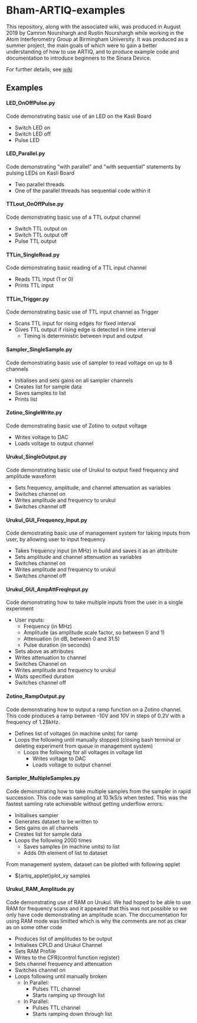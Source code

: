 # Bham-ARTIQ-examples
This repository, along with the associated wiki, was produced in August 2019 by Camron Nourshargh and Rustin Nourshargh while working in the Atom Interferometry Group at Birmingham University. It was produced as a summer project, the main goals of which were to gain a better understanding of how to use ARTIQ, and to produce example code and documentation to introduce beginners to the Sinara Device.


For further details, see [wiki](https://github.com/cnourshargh/Bham-ARTIQ-examples/wiki)

## Examples
#### LED_OnOffPulse.py
Code demonstrating basic use of an LED on the Kasli Board
- Switch LED on
- Switch LED off
- Pulse LED

#### LED_Parallel.py
Code demonstrating "with parallel" and "with sequential" statements by pulsing LEDs on Kasli Board
- Two parallel threads
- One of the parallel threads has sequential code within it

#### TTLout_OnOffPulse.py
Code demonstrating basic use of a TTL output channel 
- Switch TTL output on
- Switch TTL output off
- Pulse TTL output

#### TTLin_SingleRead.py
Code demonstrating basic reading of a TTL input channel
- Reads TTL input (1 or 0)
- Prints TTL input

#### TTLin_Trigger.py
Code demonstrating basic use of TTL input channel as Trigger
- Scans TTL input for rising edges for fixed interval
- Gives TTL output if rising edge is detected in time interval
  - Timing is deterministic between input and output

#### Sampler_SingleSample.py
Code demonstrating basic use of sampler to read voltage on up to 8 channels
- Initialises and sets gains on all sampler channels
- Creates list for sample data
- Saves samples to list
- Prints list

#### Zotino_SingleWrite.py
Code demonstrating basic use of Zotino to output voltage
- Writes voltage to DAC
- Loads voltage to output channel

#### Urukul_SingleOutput.py
Code demonstrating basic use of Urukul to output fixed frequency and amplitude waveform
- Sets frequency, amplitude, and channel attenuation as variables
- Switches channel on
- Writes  amplitude and frequency to urukul
- Switches channel off

#### Urukul_GUI_Frequency_Input.py
Code demostrating basic use of management system for taking inputs from user, by allowing user to input frequency
- Takes frequency input (in MHz) in build and saves it as an attribute
- Sets amplitude and channel attenuation as variables
- Switches channel on
- Writes  amplitude and frequency to urukul
- Switches channel off

#### Urukul_GUI_AmpAttFreqInput.py
Code demonstrating how to take multiple inputs from the user in a single experiment
- User inputs:
  - Frequency (in MHz)
  - Amplitude (as amplitude scale factor, so between 0 and 1)
  - Attenuation (in dB, between 0 and 31.5)
  - Pulse duration (in seconds)
- Sets above as attributes
- Writes attenuation to channel
- Switches Channel on
- Writes amplitude and frequency to urukul
- Waits specified duration
- Switches channel off

#### Zotino_RampOutput.py
Code demonstrating how to output a ramp function on a Zotino channel. 
This code produces a ramp between -10V and 10V in steps of 0.2V with a frequency of 1.28kHz.
- Defines list of voltages (in machine units) for ramp
- Loops the following until manually stopped (closing bash terminal or deleting experiment from queue in management system)
  - Loops the following for all voltages in voltage list
    - Writes voltage to DAC
    - Loads voltage to output channel

#### Sampler_MultipleSamples.py
Code demonstrating how to take multiple samples from the sampler in rapid succession. This code was sampling at 10.1kS/s when tested. 
This was the fastest samling rate achievable without getting underflow errors.
- Initialises sampler
- Generates dataset to be written to
- Sets gains on all channels
- Creates list for sample data
- Loops the following 2000 times 
  - Saves samples (in machine units) to list
  - Adds 0th element of list to dataset

From management system, dataset can be plotted with following applet
- ${artiq_applet}plot_xy samples

#### Urukul_RAM_Amplitude.py
Code demonstrating use of RAM on Urukul. We had hoped to be able to use RAM for frequency scans and it appeared that this was not possible so we only have code demonstrating an amplitude scan. The doccumentation for using RAM mode was limitted which is why the comments are not as clear as on some other code
- Produces list of amplitudes to be output
- Initialises CPLD and Urukul Channel
- Sets RAM Profile
- Writes to the CFR(control function register)
- Sets channel frequency and attenuation
- Switches channel on
- Loops following until manually broken
  - In Parallel:
    - Pulses TTL channel
    - Starts ramping up through list
  - In Parallel:
    - Pulses TTL channel
    - Starts ramping down through list
